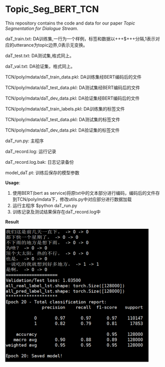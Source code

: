# Topic_Seg_BERT_TCN
This repository contains the code and data for our paper *Topic Segmentation for Dialogue Stream*.



daT_train.txt: DA训练集,一行为一个样例，标签和数据以+++$+++分隔,1表示对应的utterance为topic边界,0表示无变换。

daT_test.txt: DA测试集,格式同上。

daT_val.txt: DA验证集，格式同上。

TCN/poly/mdata/daT_train_data.pkl: DA训练集经BERT编码后的文件

TCN/poly/mdata/daT_test_data.pkl: DA测试集经BERT编码后的文件

TCN/poly/mdata/daT_dev_data.pkl: DA验证集经BERT编码后的文件

TCN/poly/mdata/daT_train_labels.pkl: DA训练集的标签文件

TCN/poly/mdata/daT_test_data.pkl: DA测试集的标签文件

TCN/poly/mdata/daT_dev_data.pkl: DA验证集的标签文件

daT_run.py: 主程序

daT_record.log: 运行记录

daT_record.log.bak: 日志记录备份

model_daT.pt: 训练后保存的模型参数

**Usage**:
1. 使用BERT(bert as service)将原txt中的文本部分进行编码，编码后的文件存到TCN/poly/mdata下，修改utils.py中对应部分进行数据加载
2. 运行主程序 $python daT_run.py
3. 训练记录及测试结果保存在daT_record.log中

**Result**

<img src="./imgs/screenshot_res_dact.png" style="zoom:50%;" />